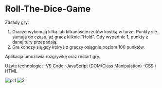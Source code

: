 # Roll-The-Dice-Game

Zasady gry:
1. Gracze wykonują kilka lub kilkanaście rzutów kostką w turze. Punkty się sumują do czasu, aż gracz kliknie "Hold". Gdy wypadnie 1, punkty z danej tury przepadają.
2. Gra kończy się gdy któryś z graczy osiągnie poziom 100 punktów.

Aplikacja umożliwia rozgrywkę oraz restart gry.

Użyte technologie:
-VS Code
-JavaScript (DOM/Class Manipulation)
-CSS i HTML

![pr1](https://user-images.githubusercontent.com/76755039/161161941-ba41c487-8cdd-4790-bd9a-8dae8b67fd2c.PNG)
![2](https://user-images.githubusercontent.com/76755039/161161939-4e8182a1-1fee-4d11-8c52-cb0d668bd970.PNG)

